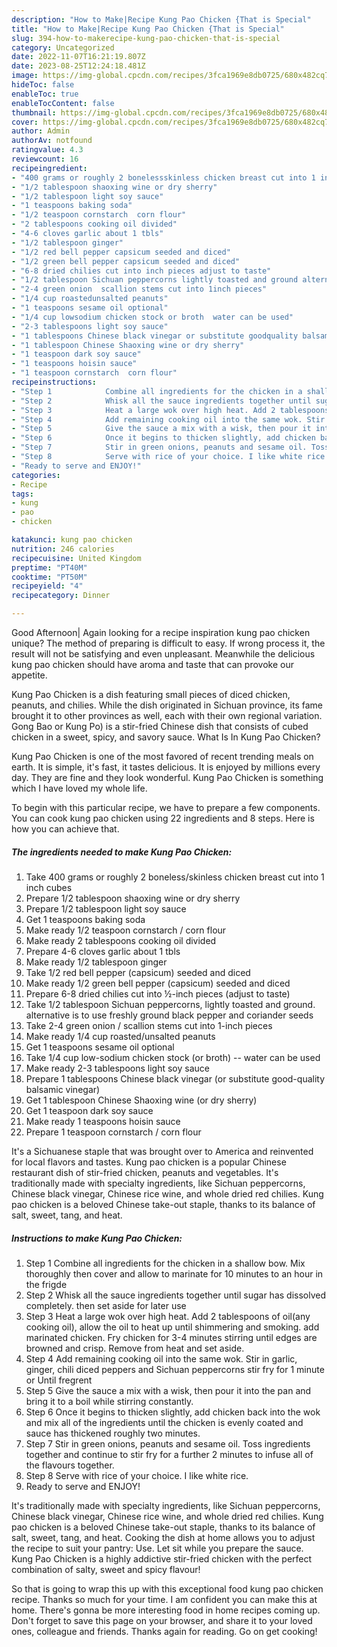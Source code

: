 ```yaml
---
description: "How to Make|Recipe Kung Pao Chicken {That is Special"
title: "How to Make|Recipe Kung Pao Chicken {That is Special"
slug: 394-how-to-makerecipe-kung-pao-chicken-that-is-special
category: Uncategorized
date: 2022-11-07T16:21:19.807Z
date: 2023-08-25T12:24:18.481Z
image: https://img-global.cpcdn.com/recipes/3fca1969e8db0725/680x482cq70/kung-pao-chicken-recipe-main-photo.jpg
hideToc: false
enableToc: true
enableTocContent: false
thumbnail: https://img-global.cpcdn.com/recipes/3fca1969e8db0725/680x482cq70/kung-pao-chicken-recipe-main-photo.jpg
cover: https://img-global.cpcdn.com/recipes/3fca1969e8db0725/680x482cq70/kung-pao-chicken-recipe-main-photo.jpg
author: Admin
authorAv: notfound
ratingvalue: 4.3
reviewcount: 16
recipeingredient:
- "400 grams or roughly 2 bonelessskinless chicken breast cut into 1 inch cubes"
- "1/2 tablespoon shaoxing wine or dry sherry"
- "1/2 tablespoon light soy sauce"
- "1 teaspoons baking soda"
- "1/2 teaspoon cornstarch  corn flour"
- "2 tablespoons cooking oil divided"
- "4-6 cloves garlic about 1 tbls"
- "1/2 tablespoon ginger"
- "1/2 red bell pepper capsicum seeded and diced"
- "1/2 green bell pepper capsicum seeded and diced"
- "6-8 dried chilies cut into inch pieces adjust to taste"
- "1/2 tablespoon Sichuan peppercorns lightly toasted and ground alternative is to use freshly ground black pepper and coriander seeds"
- "2-4 green onion  scallion stems cut into 1inch pieces"
- "1/4 cup roastedunsalted peanuts"
- "1 teaspoons sesame oil optional"
- "1/4 cup lowsodium chicken stock or broth  water can be used"
- "2-3 tablespoons light soy sauce"
- "1 tablespoons Chinese black vinegar or substitute goodquality balsamic vinegar"
- "1 tablespoon Chinese Shaoxing wine or dry sherry"
- "1 teaspoon dark soy sauce"
- "1 teaspoons hoisin sauce"
- "1 teaspoon cornstarch  corn flour"
recipeinstructions:
- "Step 1            Combine all ingredients for the chicken in a shallow bow. Mix thoroughly then cover and allow to marinate for 10 minutes to an hour in the frigde"
- "Step 2            Whisk all the sauce ingredients together until sugar has dissolved completely. then set aside for later use"
- "Step 3            Heat a large wok over high heat. Add 2 tablespoons of oil(any cooking oil), allow the oil to heat up until shimmering and smoking. add marinated chicken. Fry chicken for 3-4 minutes stirring until edges are browned and crisp. Remove from heat and set aside."
- "Step 4            Add remaining cooking oil into the same wok. Stir in garlic, ginger, chili diced peppers and Sichuan peppercorns stir fry for 1 minute or Until fregrent"
- "Step 5            Give the sauce a mix with a wisk, then pour it into the pan and bring it to a boil while stirring constantly."
- "Step 6            Once it begins to thicken slightly, add chicken back into the wok and mix all of the ingredients until the chicken is evenly coated and sauce has thickened roughly two minutes."
- "Step 7            Stir in green onions, peanuts and sesame oil. Toss ingredients together and continue to stir fry for a further 2 minutes to infuse all of the flavours together."
- "Step 8            Serve with rice of your choice. I like white rice."
- "Ready to serve and ENJOY!"
categories:
- Recipe
tags:
- kung
- pao
- chicken

katakunci: kung pao chicken 
nutrition: 246 calories
recipecuisine: United Kingdom
preptime: "PT40M"
cooktime: "PT50M"
recipeyield: "4"
recipecategory: Dinner

---
```



Good Afternoon| Again looking for a recipe inspiration kung pao chicken unique? The method of preparing is difficult to easy. If wrong process it, the result will not be satisfying and even unpleasant. Meanwhile the delicious kung pao chicken should have aroma and taste that can provoke our appetite.





Kung Pao Chicken is a dish featuring small pieces of diced chicken, peanuts, and chilies. While the dish originated in Sichuan province, its fame brought it to other provinces as well, each with their own regional variation. Gong Bao or Kung Po) is a stir-fried Chinese dish that consists of cubed chicken in a sweet, spicy, and savory sauce. What Is In Kung Pao Chicken?

Kung Pao Chicken is one of the most favored of recent trending meals on earth. It is simple, it's fast, it tastes delicious. It is enjoyed by millions every day. They are fine and they look wonderful. Kung Pao Chicken is something which I have loved my whole life.


To begin with this particular recipe, we have to prepare a few components. You can cook kung pao chicken using 22 ingredients and 8 steps. Here is how you can achieve that.

<!--inarticleads1-->

##### The ingredients needed to make Kung Pao Chicken:

1. Take 400 grams or roughly 2 boneless/skinless chicken breast cut into 1 inch cubes
1. Prepare 1/2 tablespoon shaoxing wine or dry sherry
1. Prepare 1/2 tablespoon light soy sauce
1. Get 1 teaspoons baking soda
1. Make ready 1/2 teaspoon cornstarch / corn flour
1. Make ready 2 tablespoons cooking oil divided
1. Prepare 4-6 cloves garlic about 1 tbls
1. Make ready 1/2 tablespoon ginger
1. Take 1/2 red bell pepper (capsicum) seeded and diced
1. Make ready 1/2 green bell pepper (capsicum) seeded and diced
1. Prepare 6-8 dried chilies cut into ½-inch pieces (adjust to taste)
1. Take 1/2 tablespoon Sichuan peppercorns, lightly toasted and ground. alternative is to use freshly ground black pepper and coriander seeds
1. Take 2-4 green onion / scallion stems cut into 1-inch pieces
1. Make ready 1/4 cup roasted/unsalted peanuts
1. Get 1 teaspoons sesame oil optional
1. Take 1/4 cup low-sodium chicken stock (or broth) -- water can be used
1. Make ready 2-3 tablespoons light soy sauce
1. Prepare 1 tablespoons Chinese black vinegar (or substitute good-quality balsamic vinegar)
1. Get 1 tablespoon Chinese Shaoxing wine (or dry sherry)
1. Get 1 teaspoon dark soy sauce
1. Make ready 1 teaspoons hoisin sauce
1. Prepare 1 teaspoon cornstarch / corn flour


It&#39;s a Sichuanese staple that was brought over to America and reinvented for local flavors and tastes. Kung pao chicken is a popular Chinese restaurant dish of stir-fried chicken, peanuts and vegetables. It&#39;s traditionally made with specialty ingredients, like Sichuan peppercorns, Chinese black vinegar, Chinese rice wine, and whole dried red chilies. Kung pao chicken is a beloved Chinese take-out staple, thanks to its balance of salt, sweet, tang, and heat. 

<!--inarticleads2-->

##### Instructions to make Kung Pao Chicken:

1. Step 1            Combine all ingredients for the chicken in a shallow bow. Mix thoroughly then cover and allow to marinate for 10 minutes to an hour in the frigde
1. Step 2            Whisk all the sauce ingredients together until sugar has dissolved completely. then set aside for later use
1. Step 3            Heat a large wok over high heat. Add 2 tablespoons of oil(any cooking oil), allow the oil to heat up until shimmering and smoking. add marinated chicken. Fry chicken for 3-4 minutes stirring until edges are browned and crisp. Remove from heat and set aside.
1. Step 4            Add remaining cooking oil into the same wok. Stir in garlic, ginger, chili diced peppers and Sichuan peppercorns stir fry for 1 minute or Until fregrent
1. Step 5            Give the sauce a mix with a wisk, then pour it into the pan and bring it to a boil while stirring constantly.
1. Step 6            Once it begins to thicken slightly, add chicken back into the wok and mix all of the ingredients until the chicken is evenly coated and sauce has thickened roughly two minutes.
1. Step 7            Stir in green onions, peanuts and sesame oil. Toss ingredients together and continue to stir fry for a further 2 minutes to infuse all of the flavours together.
1. Step 8            Serve with rice of your choice. I like white rice.
1. Ready to serve and ENJOY!

It&#39;s traditionally made with specialty ingredients, like Sichuan peppercorns, Chinese black vinegar, Chinese rice wine, and whole dried red chilies. Kung pao chicken is a beloved Chinese take-out staple, thanks to its balance of salt, sweet, tang, and heat. Cooking the dish at home allows you to adjust the recipe to suit your pantry: Use. Let sit while you prepare the sauce. Kung Pao Chicken is a highly addictive stir-fried chicken with the perfect combination of salty, sweet and spicy flavour! 

So that is going to wrap this up with this exceptional food kung pao chicken recipe. Thanks so much for your time. I am confident you can make this at home. There's gonna be more interesting food in home recipes coming up. Don't forget to save this page on your browser, and share it to your loved ones, colleague and friends. Thanks again for reading. Go on get cooking!
